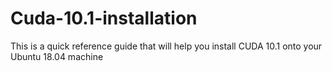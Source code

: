# Cuda-10.1-installation
This is a quick reference guide that will help you install CUDA 10.1 onto your Ubuntu 18.04 machine
